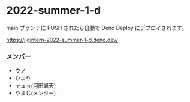 # 2022-summer-1-d

main ブランチに PUSH されたら自動で Deno Deploy にデプロイされます。

https://jigintern-2022-summer-1-d.deno.dev/

### メンバー
- ウノ
- ひより
- ャュョ(河田颯天)
- やまじ(メンター)
